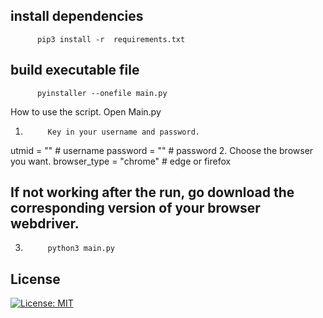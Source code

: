 
## install dependencies
          pip3 install -r  requirements.txt          
         
## build  executable file
          pyinstaller --onefile main.py
How to use the script.
Open Main.py
1.          Key in your username and password.
utmid = "" # username
password = "" # password
2.          Choose the browser you want.
browser_type = "chrome" # edge or firefox
## If not working after the run, go download the corresponding version of your browser webdriver.
3.          python3 main.py

## License
[![License: MIT](https://img.shields.io/badge/License-BSD%203--Clause-blue.svg)](https://github.com/chunkeat99/utm_wifi_login/blob/main/LICENSE)

